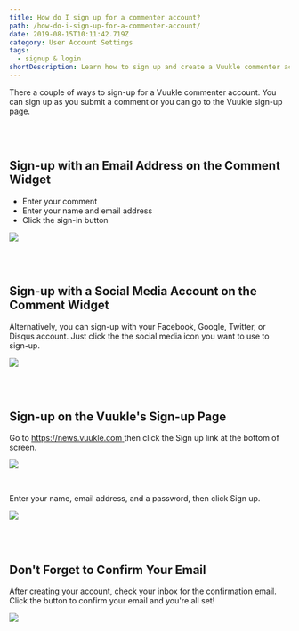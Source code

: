 ```yaml
---
title: How do I sign up for a commenter account?
path: /how-do-i-sign-up-for-a-commenter-account/
date: 2019-08-15T10:11:42.719Z
category: User Account Settings
tags:
  - signup & login
shortDescription: Learn how to sign up and create a Vuukle commenter account
---
```

There a couple of ways to sign-up for a Vuukle commenter account. You can sign up as you submit a comment or you can go to the Vuukle sign-up page.

<br>

<br>

## Sign-up with an Email Address on the Comment Widget

* Enter your comment
* Enter your name and email address
* Click the sign-in button

![](/img/screenshot_1.png)

<br>

<br>

## Sign-up with a Social Media Account on the Comment Widget

Alternatively, you can sign-up with your Facebook, Google, Twitter, or Disqus account. Just click the the social media icon you want to use to sign-up. 

![](/img/screenshot_2.png)

<br>

<br>

## Sign-up on the Vuukle's Sign-up Page

Go to [https://news.vuukle.com ](https://news.vuukle.com)then click the Sign up link at the bottom of screen.

![](/img/screenshot_4.png)

<br>

Enter your name, email address, and a password, then click Sign up.

![](/img/screenshot_5.png)

<br>

<br>

## Don't Forget to Confirm Your Email

After creating your account, check your inbox for the confirmation email. Click the button to confirm your email and you're all set!

![](/img/screenshot_3.png)
